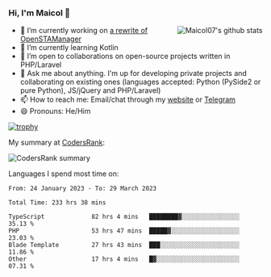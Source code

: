 ### Hi, I'm Maicol 👋
<img align="right" src="https://github-readme-stats.vercel.app/api?username=maicol07&count_private=true&count_private=true&show_icons=true" alt="Maicol07's github stats">

- 🔭 I’m currently working on [a rewrite of OpenSTAManager](https://github.com/Dasc3er/openstamanager/tree/rewrite)
- 🌱 I’m currently learning Kotlin
- 👯 I’m open to collaborations on open-source projects written in PHP/Laravel
- 💬 Ask me about anything. I'm up for developing private projects and collaborating on existing ones (languages accepted: Python (PySide2 or pure Python), JS/jQuery and PHP/Laravel)
- 📫 How to reach me: Email/chat through my [website](https://maicol07.it) or [Telegram](https://telegram.me/maicol07)
- 😄 Pronouns: He/Him

[![trophy](https://github-profile-trophy.vercel.app/?username=maicol07)](https://github.com/ryo-ma/github-profile-trophy)

My summary at [CodersRank](https://codersrank.io):

![CodersRank summary](https://cr-ss-service.azurewebsites.net/api/ScreenShot?widget=summary&username=maicol07&badges=3&show-avatar=true&style=--header-bg-color:%23000;--border-radius:16px)

Languages I spend most time on:
<!--START_SECTION:waka-->

```text
From: 24 January 2023 - To: 29 March 2023

Total Time: 233 hrs 38 mins

TypeScript             82 hrs 4 mins   ████████▓░░░░░░░░░░░░░░░░   35.13 %
PHP                    53 hrs 47 mins  █████▓░░░░░░░░░░░░░░░░░░░   23.03 %
Blade Template         27 hrs 43 mins  ███░░░░░░░░░░░░░░░░░░░░░░   11.86 %
Other                  17 hrs 4 mins   █▓░░░░░░░░░░░░░░░░░░░░░░░   07.31 %
```

<!--END_SECTION:waka-->
